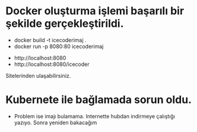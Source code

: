 # Docker oluşturma işlemi başarılı bir şekilde gerçekleştirildi.
* docker build -t icecoderimaj .  
* docker run -p 8080:80 icecoderimaj

- http://localhost:8080
- http://localhost:8080/icecoder

Sitelerinden ulaşabilirsiniz.


# Kubernete ile bağlamada sorun oldu.

* Problem ise imajı bulamama. Internette hubdan indirmeye çalıştığı yazıyo. Sonra yeniden bakacağım
